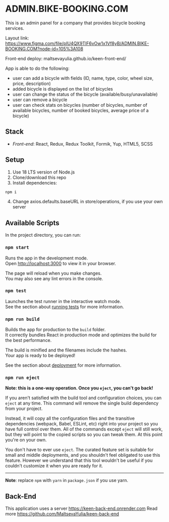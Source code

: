 # ADMIN.BIKE-BOOKING.COM
This is an admin panel for a company that provides bicycle booking services.

Layout link: https://www.figma.com/file/pIU4QX9TlF6vOw1x1Vf8yB/ADMIN.BIKE-BOOKING.COM?node-id=105%3A108

Front-end deploy: maltsevayulia.github.io/keen-front-end/

App is able to do the following:

- user can add a bicycle with fields (ID, name, type, color, wheel size, price, description)
- added bicycle is displayed on the list of bicycles
- user can change the status of the bicycle (available/busy/unavailable) 
- user can remove a bicycle
- user can check stats on bicycles (number of bicycles, number of available bicycles, number of booked bicycles, average price of a bicycle)

## Stack

- *Front-end*: React, Redux, Redux Toolkit, Formik, Yup, HTML5, SCSS

## Setup
1. Use 18 LTS version of Node.js
2. Clone/download this repo
3. Install dependencies:
```bash
npm i
```
4. Change axios.defaults.baseURL in store/operations, if  you use your own server

## Available Scripts

In the project directory, you can run:

### `npm start`

Runs the app in the development mode.\
Open [http://localhost:3000](http://localhost:3000) to view it in your browser.

The page will reload when you make changes.\
You may also see any lint errors in the console.

### `npm test`

Launches the test runner in the interactive watch mode.\
See the section about [running tests](https://facebook.github.io/create-react-app/docs/running-tests) for more information.

### `npm run build`

Builds the app for production to the `build` folder.\
It correctly bundles React in production mode and optimizes the build for the best performance.

The build is minified and the filenames include the hashes.\
Your app is ready to be deployed!

See the section about [deployment](https://facebook.github.io/create-react-app/docs/deployment) for more information.

### `npm run eject`

**Note: this is a one-way operation. Once you `eject`, you can't go back!**

If you aren't satisfied with the build tool and configuration choices, you can `eject` at any time. This command will remove the single build dependency from your project.

Instead, it will copy all the configuration files and the transitive dependencies (webpack, Babel, ESLint, etc) right into your project so you have full control over them. All of the commands except `eject` will still work, but they will point to the copied scripts so you can tweak them. At this point you're on your own.

You don't have to ever use `eject`. The curated feature set is suitable for small and middle deployments, and you shouldn't feel obligated to use this feature. However we understand that this tool wouldn't be useful if you couldn't customize it when you are ready for it.


---

**Note**: replace `npm` with `yarn` in `package.json` if you use yarn.


## Back-End

This application uses a server https://keen-back-end.onrender.com
Read more https://github.com/MaltsevaYulia/keen-back-end
